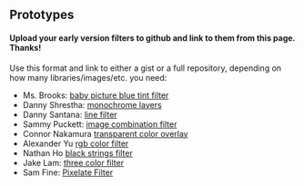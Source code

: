 ## Prototypes
#### Upload your early version filters to github and link to them from this page. Thanks!

Use this format and link to either a gist or a full repository, depending on how many libraries/images/etc. you need:

* Ms. Brooks: [baby picture blue tint filter](https://github.com/lizzybrooks/pixelsProject)
* Danny Shrestha: [monochrome layers](https://gist.github.com/noidea5/0f847e59e869104259aa599991463d56)
* Danny Santana: [line filter](https://gist.github.com/zootsuitproductions/f72d92604fc29f57720854c1792de4ee)
* Sammy Puckett: [image combination filter](https://gist.github.com/sammypuckett/e7780bf3cdbd4d5737fa7081919364b0)
* Connor Nakamura [transparent color overlay](https://gist.github.com/connornakamura/07c79f79a78046d1fba9fae9983e4e0e)
* Alexander Yu [rgb color filter](https://gist.github.com/0AYU0/d66cd148075fe8ef30ea6883e97d319b)
* Nathan Ho [black strings filter](https://github.com/thetrustedwizard/LineArtFilter)
* Jake Lam: [three color filter](https://gist.github.com/jakelamjakelam/c1ae83aaf6d6e35f0ace0b8419636821)
* Sam Fine: [Pixelate Filter](https://gist.github.com/SamTheManSam/c8c33e9be04eccb79923497cc2c33c8e)
